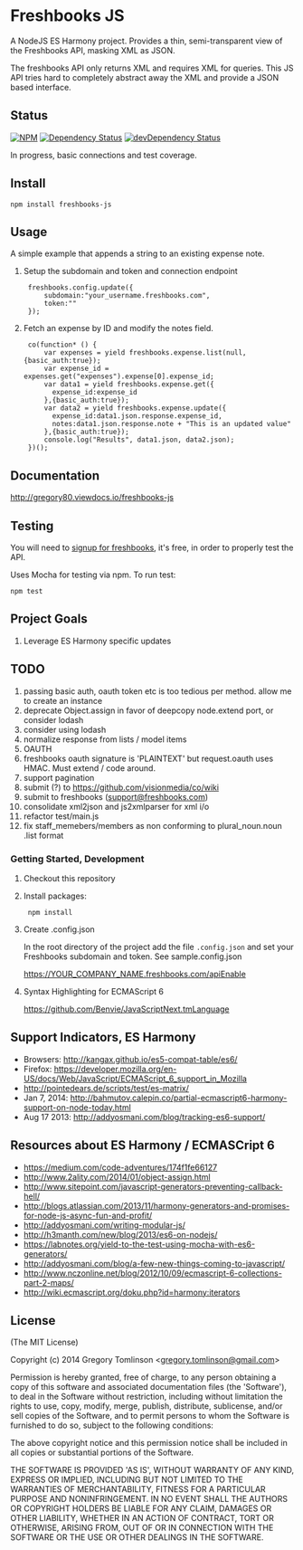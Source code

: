 # Freshbooks JS

A NodeJS ES Harmony project. Provides a thin, semi-transparent
view of the Freshbooks API, masking XML as JSON.

The freshbooks API only returns XML and requires
XML for queries. This JS API tries hard to completely
abstract away the XML and provide
a JSON based interface.


## Status

[![NPM](https://nodei.co/npm/freshbooks-js.png)](https://nodei.co/npm/freshbooks-js/)
[![Dependency Status](https://david-dm.org/gregory80/freshbooks-js.png)](https://david-dm.org/gregory80/freshbooks-js)
[![devDependency Status](https://david-dm.org/gregory80/freshbooks-js/dev-status.png)](https://david-dm.org/gregory80/freshbooks-js#info=devDependencies)

In progress, basic connections and test coverage.

## Install

    npm install freshbooks-js


## Usage

A simple example that appends a string to an existing 
expense note.


1. Setup the subdomain and token and connection endpoint

        freshbooks.config.update({
            subdomain:"your_username.freshbooks.com",
            token:""
        });

1. Fetch an expense by ID and modify the notes field.

        co(function* () {
            var expenses = yield freshbooks.expense.list(null,{basic_auth:true});
            var expense_id = expenses.get("expenses").expense[0].expense_id; 
            var data1 = yield freshbooks.expense.get({
              expense_id:expense_id
            },{basic_auth:true});
            var data2 = yield freshbooks.expense.update({
              expense_id:data1.json.response.expense_id,
              notes:data1.json.response.note + "This is an updated value"
            },{basic_auth:true});
            console.log("Results", data1.json, data2.json);
        })();

## Documentation 

http://gregory80.viewdocs.io/freshbooks-js    


## Testing

You will need to [signup for freshbooks](https://gregorytomlinson.freshbooks.com/refer/www), it's free,
in order to properly test the API. 



Uses Mocha for testing via npm. To run test:

    npm test


## Project Goals

1. Leverage ES Harmony specific updates 


## TODO

1. passing basic auth, oauth token etc is too tedious per method. allow me to create an instance
1. deprecate Object.assign in favor of deepcopy node.extend port, or consider lodash
1. consider using lodash
1. normalize response from lists / model items 
1. OAUTH
1. freshbooks oauth signature is 'PLAINTEXT' but request.oauth uses HMAC. Must extend / code around.
1. support pagination
1. submit (?) to https://github.com/visionmedia/co/wiki
1. submit to freshbooks (support@freshbooks.com)
1. consolidate xml2json and js2xmlparser for xml i/o
1. refactor test/main.js
1. fix staff_memebers/members as non conforming to plural_noun.noun .list format




### Getting Started, Development

1. Checkout this repository

1. Install packages:

        npm install

1. Create .config.json

    In the root directory of the project
    add the file ```.config.json``` and set your 
    Freshbooks subdomain and token. See sample.config.json

    https://YOUR_COMPANY_NAME.freshbooks.com/apiEnable

1. Syntax Highlighting for ECMAScript 6
    
    https://github.com/Benvie/JavaScriptNext.tmLanguage

## Support Indicators, ES Harmony

+ Browsers: http://kangax.github.io/es5-compat-table/es6/
+ Firefox: https://developer.mozilla.org/en-US/docs/Web/JavaScript/ECMAScript_6_support_in_Mozilla
+ http://pointedears.de/scripts/test/es-matrix/
+ Jan 7, 2014: http://bahmutov.calepin.co/partial-ecmascript6-harmony-support-on-node-today.html
+ Aug 17 2013: http://addyosmani.com/blog/tracking-es6-support/



## Resources about ES Harmony / ECMASCript 6

+ https://medium.com/code-adventures/174f1fe66127
+ http://www.2ality.com/2014/01/object-assign.html
+ http://www.sitepoint.com/javascript-generators-preventing-callback-hell/
+ http://blogs.atlassian.com/2013/11/harmony-generators-and-promises-for-node-js-async-fun-and-profit/
+ http://addyosmani.com/writing-modular-js/
+ http://h3manth.com/new/blog/2013/es6-on-nodejs/
+ https://labnotes.org/yield-to-the-test-using-mocha-with-es6-generators/
+ http://addyosmani.com/blog/a-few-new-things-coming-to-javascript/
+ http://www.nczonline.net/blog/2012/10/09/ecmascript-6-collections-part-2-maps/
+ http://wiki.ecmascript.org/doku.php?id=harmony:iterators






## License 

(The MIT License)

Copyright (c) 2014 Gregory Tomlinson &lt;gregory.tomlinson@gmail.com&gt;

Permission is hereby granted, free of charge, to any person obtaining
a copy of this software and associated documentation files (the
'Software'), to deal in the Software without restriction, including
without limitation the rights to use, copy, modify, merge, publish,
distribute, sublicense, and/or sell copies of the Software, and to
permit persons to whom the Software is furnished to do so, subject to
the following conditions:

The above copyright notice and this permission notice shall be
included in all copies or substantial portions of the Software.

THE SOFTWARE IS PROVIDED 'AS IS', WITHOUT WARRANTY OF ANY KIND,
EXPRESS OR IMPLIED, INCLUDING BUT NOT LIMITED TO THE WARRANTIES OF
MERCHANTABILITY, FITNESS FOR A PARTICULAR PURPOSE AND NONINFRINGEMENT.
IN NO EVENT SHALL THE AUTHORS OR COPYRIGHT HOLDERS BE LIABLE FOR ANY
CLAIM, DAMAGES OR OTHER LIABILITY, WHETHER IN AN ACTION OF CONTRACT,
TORT OR OTHERWISE, ARISING FROM, OUT OF OR IN CONNECTION WITH THE
SOFTWARE OR THE USE OR OTHER DEALINGS IN THE SOFTWARE.